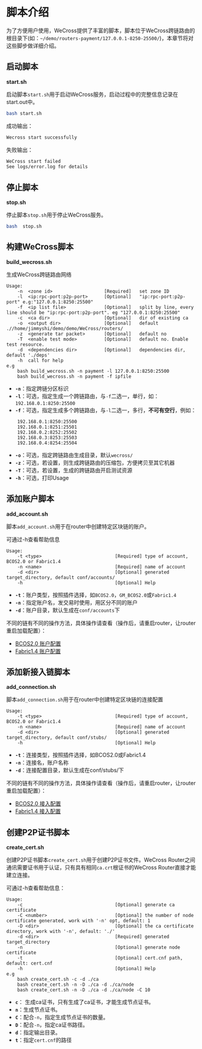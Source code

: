 # 脚本介绍

为了方便用户使用，WeCross提供了丰富的脚本，脚本位于WeCross跨链路由的根目录下(如：`~/demo/routers-payment/127.0.0.1-8250-25500/`)，本章节将对这些脚步做详细介绍。

## 启动脚本

**start.sh**

启动脚本`start.sh`用于启动WeCross服务，启动过程中的完整信息记录在start.out中。

```bash
bash start.sh
```

成功输出：
```bash
Wecross start successfully
```

失败输出：
```bash
WeCross start failed 
See logs/error.log for details 
```

## 停止脚本

**stop.sh**

停止脚本`stop.sh`用于停止WeCross服务。

```bash
bash  stop.sh
```

## 构建WeCross脚本

**build_wecross.sh**

生成WeCross跨链路由网络

```
Usage:
    -n  <zone id>                   [Required]   set zone ID
    -l  <ip:rpc-port:p2p-port>      [Optional]   "ip:rpc-port:p2p-port" e.g:"127.0.0.1:8250:25500"
    -f  <ip list file>              [Optional]   split by line, every line should be "ip:rpc-port:p2p-port". eg "127.0.0.1:8250:25500"
    -c  <ca dir>                    [Optional]   dir of existing ca
    -o  <output dir>                [Optional]   default .//home/jimmyshi/demo/demo/WeCross/routers/
    -z  <generate tar packet>       [Optional]   default no
    -T  <enable test mode>          [Optional]   default no. Enable test resource.
    -d  <dependencies dir>          [Optional]   dependencies dir, default './deps'
    -h  call for help
e.g
    bash build_wecross.sh -n payment -l 127.0.0.1:8250:25500
    bash build_wecross.sh -n payment -f ipfile
```

- **`-n`**：指定跨链分区标识
- **`-l`**：可选，指定生成一个跨链路由，与`-f`二选一，单行，如：`192.168.0.1:8250:25500`
- **`-f`**：可选，指定生成多个跨链路由，与`-l`二选一，多行，**不可有空行**，例如：

```
    192.168.0.1:8250:25500
    192.168.0.1:8251:25501
    192.168.0.2:8252:25502
    192.168.0.3:8253:25503
    192.168.0.4:8254:25504 
```
* **`-o`**：可选，指定跨链路由生成目录，默认`wecross/`
* **`-z`**：可选，若设置，则生成跨链路由的压缩包，方便拷贝至其它机器
* **`-T`**：可选，若设置，生成的跨链路由开启测试资源
* **`-h`**：可选，打印Usage

## 添加账户脚本

**add_account.sh**

脚本`add_account.sh`用于在router中创建特定区块链的账户。

可通过-h查看帮助信息

```
Usage:
    -t <type>                           [Required] type of account, BCOS2.0 or Fabric1.4
    -n <name>                           [Required] name of account
    -d <dir>                            [Optional] generated target_directory, default conf/accounts/
    -h                                  [Optional] Help
```

- **`-t`**：账户类型，按照插件选择，如`BCOS2.0`，`GM_BCOS2.0`或`Fabric1.4`
- **`-n`**：指定账户名，发交易时使用，用区分不同的账户
- **`-d`**：账户目录，默认生成在`conf/accounts`下

不同的链有不同的操作方法，具体操作请查看（操作后，请重启router，让router重启加载配置）：

* [BCOS2.0 账户配置](../stubs/bcos.md)
* [Fabric1.4 账户配置](../stubs/fabric.md)

## 添加新接入链脚本

**add_connection.sh**

脚本`add_connection.sh`用于在router中创建特定区块链的连接配置

```
Usage: 
    -t <type>                           [Required] type of account, BCOS2.0 or Fabric1.4
    -n <name>                           [Required] name of account
    -d <dir>                            [Optional] generated target_directory, default conf/stubs/
    -h                                  [Optional] Help
```

- **`-t`**：连接类型，按照插件选择，如BCOS2.0或Fabric1.4
- **`-n`**：连接名，账户名称
- **`-d`**：连接配置目录，默认生成在conf/stubs/下

不同的链有不同的操作方法，具体操作请查看（操作后，请重启router，让router重启加载配置）：

* [BCOS2.0 接入配置](../stubs/bcos.md)
* [Fabric1.4 接入配置](../stubs/fabric.md)

## 创建P2P证书脚本

**create_cert.sh**

创建P2P证书脚本`create_cert.sh`用于创建P2P证书文件。WeCross Router之间通讯需要证书用于认证，只有具有相同`ca.crt`根证书的WeCross Router直接才能建立连接。

可通过-h查看帮助信息：

```
Usage:
    -c                                  [Optional] generate ca certificate
    -C <number>                         [Optional] the number of node certificate generated, work with '-n' opt, default: 1
    -D <dir>                            [Optional] the ca certificate directory, work with '-n', default: './'
    -d <dir>                            [Required] generated target_directory
    -n                                  [Optional] generate node certificate
    -t                                  [Optional] cert.cnf path, default: cert.cnf
    -h                                  [Optional] Help
e.g
    bash create_cert.sh -c -d ./ca
    bash create_cert.sh -n -D ./ca -d ./ca/node
    bash create_cert.sh -n -D ./ca -d ./ca/node -C 10
```
- **`c`**： 生成ca证书，只有生成了ca证书，才能生成节点证书。
- **`n`**：生成节点证书。
- **`C`**：配合`-n`，指定生成节点证书的数量。
- **`D`**：配合`-n`，指定ca证书路径。
- **`d`**：指定输出目录。
- **`t`**：指定`cert.cnf`的路径
